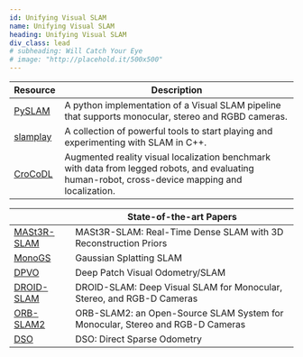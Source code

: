 ```yaml
---
id: Unifying Visual SLAM
name: Unifying Visual SLAM
heading: Unifying Visual SLAM
div_class: lead
# subheading: Will Catch Your Eye
# image: "http://placehold.it/500x500"
---
```

<table>
      <thead>
       <tr>
              <th>Resource</th>
              <th>Description</th>
            </tr>
          </thead>
          <tbody>
            <tr>
              <td><a href="https://github.com/luigifreda/pyslam">PySLAM</a></td>
              <td>A python implementation of a Visual SLAM pipeline that supports monocular, stereo and RGBD cameras.</td>
            </tr>
             <tr>
              <td><a href="https://github.com/luigifreda/slamplay">slamplay</a></td>
              <td>A collection of powerful tools to start playing and experimenting with SLAM in C++.</td>
            </tr>  
             <tr>
              <td><a href="https://zuriich.github.io/CroCoDL/">CroCoDL</a></td>
              <td>Augmented reality visual localization benchmark with data from legged robots, and evaluating human-robot, cross-device mapping and localization.</td>
            </tr>      
          </tbody>
        </table>     
      
<table>
<thead>
      <tr>
            <th></th>
            <th>State-of-the-art Papers</th>
      </tr>
</thead>
<tbody>
      <tr>
            <td><a href="https://edexheim.github.io/mast3r-slam/">MASt3R-SLAM</a></td>
            <td>MASt3R-SLAM: Real-Time Dense SLAM with 3D Reconstruction Priors</td>
      </tr>
      <tr>
            <td><a href="https://rmurai.co.uk/projects/GaussianSplattingSLAM/">MonoGS</a></td>
            <td>Gaussian Splatting SLAM</td>
      </tr>  
      <tr>
            <td><a href="https://github.com/princeton-vl/DPVO">DPVO</a></td>
            <td>Deep Patch Visual Odometry/SLAM</td>
      </tr>    
      <tr>
            <td><a href="https://github.com/princeton-vl/DROID-SLAM">DROID-SLAM</a></td>
            <td>DROID-SLAM: Deep Visual SLAM for Monocular, Stereo, and RGB-D Cameras</td>
      </tr>      
      <tr>
            <td><a href="https://github.com/raulmur/ORB_SLAM2">ORB-SLAM2</a></td>
            <td>ORB-SLAM2: an Open-Source SLAM System for Monocular, Stereo and RGB-D Cameras</td>
      </tr>      
      <tr>
            <td><a href="https://github.com/JakobEngel/dso">DSO</a></td>
            <td>DSO: Direct Sparse Odometry</td>
      </tr>
</tbody>
</table>   
